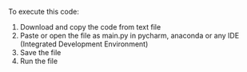 To execute this code:
  1. Download and copy the code from text file
  2. Paste or open the file as main.py in pycharm, anaconda or any IDE (Integrated Development Environment)
  3. Save the file
  4. Run the file
